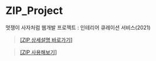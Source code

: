 # ZIP_Project
멋쟁이 사자처럼 웹개발 프로젝트 : 인테리어 큐레이션 서비스(2021)

> [[ZIP 상세설명 바로가기]](https://www.notion.so/ZIP-f2763e184f04430082dbdba5b41cb2d6)

> [[ZIP 사용해보기]](http://ziphouse.tk/)
